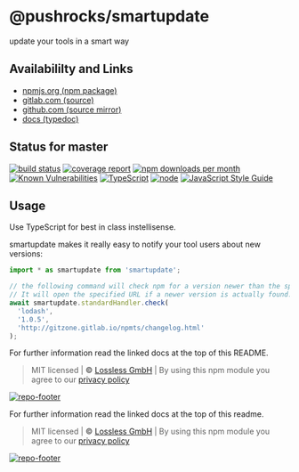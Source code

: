 # @pushrocks/smartupdate
update your tools in a smart way

## Availabililty and Links
* [npmjs.org (npm package)](https://www.npmjs.com/package/@pushrocks/smartupdate)
* [gitlab.com (source)](https://gitlab.com/pushrocks/smartupdate)
* [github.com (source mirror)](https://github.com/pushrocks/smartupdate)
* [docs (typedoc)](https://pushrocks.gitlab.io/smartupdate/)

## Status for master
[![build status](https://gitlab.com/pushrocks/smartupdate/badges/master/build.svg)](https://gitlab.com/pushrocks/smartupdate/commits/master)
[![coverage report](https://gitlab.com/pushrocks/smartupdate/badges/master/coverage.svg)](https://gitlab.com/pushrocks/smartupdate/commits/master)
[![npm downloads per month](https://img.shields.io/npm/dm/@pushrocks/smartupdate.svg)](https://www.npmjs.com/package/@pushrocks/smartupdate)
[![Known Vulnerabilities](https://snyk.io/test/npm/@pushrocks/smartupdate/badge.svg)](https://snyk.io/test/npm/@pushrocks/smartupdate)
[![TypeScript](https://img.shields.io/badge/TypeScript->=%203.x-blue.svg)](https://nodejs.org/dist/latest-v10.x/docs/api/)
[![node](https://img.shields.io/badge/node->=%2010.x.x-blue.svg)](https://nodejs.org/dist/latest-v10.x/docs/api/)
[![JavaScript Style Guide](https://img.shields.io/badge/code%20style-prettier-ff69b4.svg)](https://prettier.io/)

## Usage

Use TypeScript for best in class instellisense.

smartupdate makes it really easy to notify your tool users about new versions:

```typescript
import * as smartupdate from 'smartupdate';

// the following command will check npm for a version newer than the specified one.
// It will open the specified URL if a newer version is actually found.
await smartupdate.standardHandler.check(
  'lodash',
  '1.0.5',
  'http://gitzone.gitlab.io/npmts/changelog.html'
);
```

For further information read the linked docs at the top of this README.

> MIT licensed | **&copy;** [Lossless GmbH](https://lossless.gmbh)
> | By using this npm module you agree to our [privacy policy](https://lossless.gmbH/privacy.html)

[![repo-footer](https://pushrocks.gitlab.io/assets/repo-footer.svg)](https://push.rocks)

For further information read the linked docs at the top of this readme.

> MIT licensed | **&copy;** [Lossless GmbH](https://lossless.gmbh)
| By using this npm module you agree to our [privacy policy](https://lossless.gmbH/privacy)

[![repo-footer](https://lossless.gitlab.io/publicrelations/repofooter.svg)](https://maintainedby.lossless.com)
